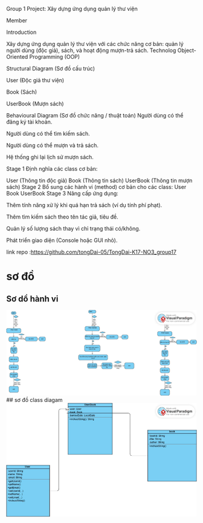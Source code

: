 Group 1 Project: Xây dựng ứng dụng quản lý thư viện

Member

Introduction

Xây dựng ứng dụng quản lý thư viện với các chức năng cơ bản: quản lý người dùng (độc giả), sách, và hoạt động mượn-trả sách. Technolog Object-Oriented Programming (OOP)

Structural Diagram (Sơ đồ cấu trúc)

User (Độc giả thư viện)

Book (Sách)

UserBook (Mượn sách)

Behavioural Diagram (Sơ đồ chức năng / thuật toán) Người dùng có thể đăng ký tài khoản.

Người dùng có thể tìm kiếm sách.

Người dùng có thể mượn và trả sách.

Hệ thống ghi lại lịch sử mượn sách.

Stage 1 Định nghĩa các class cơ bản:

User (Thông tin độc giả) Book (Thông tin sách) UserBook (Thông tin mượn sách) Stage 2 Bổ sung các hành vi (method) cơ bản cho các class: User Book UserBook Stage 3 Nâng cấp ứng dụng:

Thêm tính năng xử lý khi quá hạn trả sách (ví dụ tính phí phạt).

Thêm tìm kiếm sách theo tên tác giả, tiêu đề.

Quản lý số lượng sách thay vì chỉ trạng thái có/không.

Phát triển giao diện (Console hoặc GUI nhỏ).

link repo :https://github.com/tongDai-05/TongDai-K17-NO3_group17

# sơ đồ

## Sơ dồ hành vi

<img src="img/sodo.jpg">
## sơ đồ class diagam

<img src="img/classdiagram.jpg">
